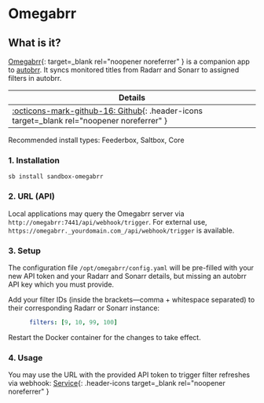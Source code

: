 # Omegabrr

## What is it?

[Omegabrr](https://github.com/autobrr/omegabrr){: target=_blank rel="noopener noreferrer" } is a companion app to [autobrr](https://docs.saltbox.dev/sandbox/apps/autobrr/). It syncs monitored titles from Radarr and Sonarr to assigned filters in autobrr.

| Details     |
|-------------|
| [:octicons-mark-github-16: Github](https://github.com/autobrr/omegabrr){: .header-icons target=_blank rel="noopener noreferrer" } |

Recommended install types: Feederbox, Saltbox, Core

### 1. Installation

```shell
sb install sandbox-omegabrr
```

### 2. URL (API)

Local applications may query the Omegabrr server via `http://omegabrr:7441/api/webhook/trigger`. For external use, `https://omegabrr._yourdomain.com_/api/webhook/trigger` is available.

### 3. Setup

The configuration file `/opt/omegabrr/config.yaml` will be pre-filled with your new API token and your Radarr and Sonarr details, but missing an autobrr API key which you must provide.

Add your filter IDs (inside the brackets—comma + whitespace separated) to their corresponding Radarr or Sonarr instance:

```yaml
      filters: [9, 10, 99, 100]
```

Restart the Docker container for the changes to take effect.

### 4. Usage

You may use the URL with the provided API token to trigger filter refreshes via webhook: [Service](https://github.com/autobrr/omegabrr#service){: .header-icons target=_blank rel="noopener noreferrer" }
